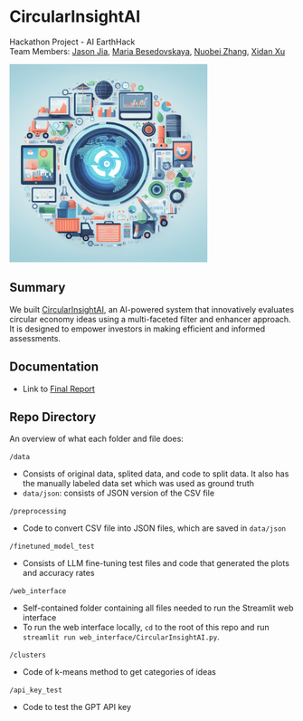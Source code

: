 # CircularInsightAI
Hackathon Project - AI EarthHack <br>
Team Members: [Jason Jia](https://www.linkedin.com/in/jasonjiajs/), [Maria Besedovskaya](https://www.linkedin.com/in/mariabesedovskaya/), [Nuobei Zhang](https://www.linkedin.com/in/nuobeizhang/), [Xidan Xu](https://www.linkedin.com/in/xidan-xu/)

<img src="readme_banner.jpeg" alt="banner" height="350">

## Summary
We built [CircularInsightAI](https://circularinsightai-ai-earthhack.streamlit.app/), an AI-powered system that innovatively evaluates circular economy ideas using a multi-faceted filter and enhancer approach. It is designed to empower investors in making efficient and informed assessments.

## Documentation
- Link to [Final Report](https://docs.google.com/document/d/1gNMZ4yrDLwVwqaGnleMvuPU7mQ7gQR77j5N13ePDV28/edit?usp=sharing)

## Repo Directory

An overview of what each folder and file does:

`/data`

- Consists of original data, splited data, and code to split data. It also has the manually labeled data set which was used as ground truth
- `data/json`: consists of JSON version of the CSV file

`/preprocessing`

- Code to convert CSV file into JSON files, which are saved in `data/json`

`/finetuned_model_test`

- Consists of LLM fine-tuning test files and code that generated the plots and accuracy rates

`/web_interface`

- Self-contained folder containing all files needed to run the Streamlit web interface
- To run the web interface locally, `cd` to the root of this repo and run `streamlit run web_interface/CircularInsightAI.py`.

`/clusters`

- Code of k-means method to get categories of ideas

`/api_key_test`

- Code to test the GPT API key
